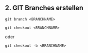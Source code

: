 ## 2. GIT Branches erstellen

```
git branch <BRANCHNAME>
```

```
git checkout <BRANCHNAME>
```
oder

```
git checkout -b <BRANCHNAME>
```